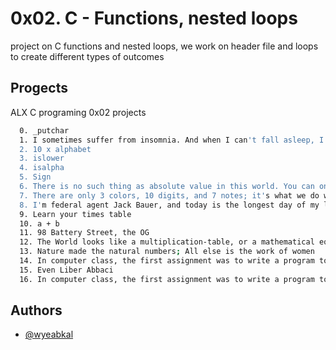
# 0x02. C - Functions, nested loops

project on C functions and nested loops, we work on header file and loops to create different types of outcomes


## Progects

ALX C programing 0x02 projects 
```bash
  0. _putchar
  1. I sometimes suffer from insomnia. And when I can't fall asleep, I play what I call the alphabet game
  2. 10 x alphabet
  3. islower
  4. isalpha
  5. Sign
  6. There is no such thing as absolute value in this world. You can only estimate what a thing is worth to you
  7. There are only 3 colors, 10 digits, and 7 notes; it's what we do with them that's important
  8. I'm federal agent Jack Bauer, and today is the longest day of my life
  9. Learn your times table
  10. a + b
  11. 98 Battery Street, the OG
  12. The World looks like a multiplication-table, or a mathematical equation, which, turn it how you will, balances itself
  13. Nature made the natural numbers; All else is the work of women
  14. In computer class, the first assignment was to write a program to print the first 100 Fibonacci numbers. Instead, I wrote a program that would steal passwords of students. My teacher gave me an A
  15. Even Liber Abbaci
  16. In computer class, the first assignment was to write a program to print the first 100 Fibonacci numbers. Instead, I wrote a program that would steal passwords of students. My teacher gave me an A+
```


## Authors

- [@wyeabkal](https://www.twitter.com/wyeabkal)

